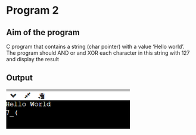 # Program 2

## Aim of the program
C program that contains a string (char pointer) with a value ‘Hello world’. The program should AND or and XOR each character in this string with 127 and display the result

## Output
![output](program2_Output.png)
